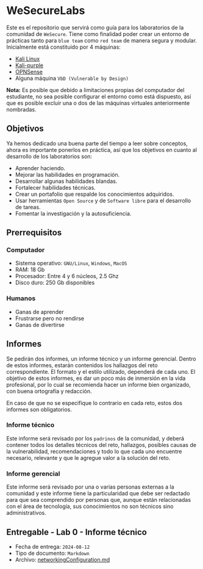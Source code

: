 # WeSecureLabs

Este es el repositorio que servirá como guía para los laboratorios de la comunidad de `WeSecure`. Tiene como finalidad poder crear un entorno de prácticas tanto para `blue team` como `red team` de manera segura y modular. Inicialmente está constituido por 4 máquinas:

- [Kali Linux](https://www.kali.org/)
- [Kali-purple](https://www.kali.org/blog/kali-linux-2023-1-release/)
- [OPNSense](https://opnsense.org/)
- Alguna máquina `VbD (Vulnerable by Design)`

**Nota:** Es posible que debido a limitaciones propias del computador del estudiante, no sea posible configurar el entorno como está dispuesto, así que es posible excluir una o dos de las máquinas virtuales anteriormente nombradas.
## Objetivos

Ya hemos dedicado una buena parte del tiempo a leer sobre conceptos, ahora es importante ponerlos en práctica, así que los objetivos en cuanto al desarrollo de los laboratorios son: 
- Aprender haciendo.
- Mejorar las habilidades en programación.
- Desarrollar algunas habilidades blandas.
- Fortalecer habilidades técnicas.
- Crear un portafolio que respalde los conocimientos adquiridos.
- Usar herramientas `Open Source` y de `Software libre` para el desarrollo de tareas.
- Fomentar la investigación y la autosuficiencia.
## Prerrequisitos

### Computador
 - Sistema operativo: `GNU/Linux`, `Windows`, `MacOS` 
 - RAM: 18 Gb
 - Procesador: Entre 4 y 6 núcleos, 2.5 Ghz
 - Disco duro: 250 Gb disponibles
### Humanos
- Ganas de aprender
- Frustrarse pero no rendirse
- Ganas de divertirse

## Informes

Se pedirán dos informes, un informe técnico y un informe gerencial. Dentro de estos informes, estarán contenidos los hallazgos del reto correspondiente. El formato y el estilo utilizado, dependerá de cada uno. El objetivo de estos informes, es dar un poco más de inmersión en la vida profesional, por lo cual se recomienda hacer un informe bien organizado, con buena ortografía y redacción.

En caso de que no se especifique lo contrario en cada reto, estos dos informes son obligatorios.
### Informe técnico

Este informe será revisado por los `padrinos` de la comunidad, y deberá contener todos los detalles técnicos del reto, hallazgos, posibles causas de la vulnerabilidad, recomendaciones y todo lo que cada uno encuentre necesario, relevante y que le agregue valor a la solución del reto.

### Informe gerencial

Este informe será revisado por una o varias personas externas a la comunidad y este informe tiene la particularidad que debe ser redactado para que sea comprendido por personas que, aunque están relacionadas con el área de tecnología, sus conocimientos no son técnicos sino administrativos.

## Entregable - Lab 0 - Informe técnico

- Fecha de entrega: `2024-08-12`
- Tipo de documento: `Markdown`
- Archivo: [networkingConfiguration.md](./documentation/Lab0/networkingConfig.md)
